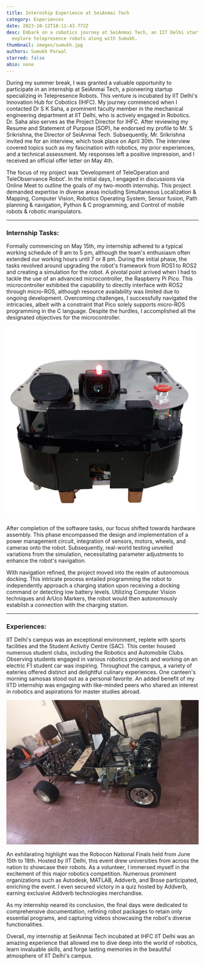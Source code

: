 ```yaml
---
title: Internship Experience at SeiAnmai Tech
category: Experiences
date: 2023-10-12T18:11:43.772Z
desc: Embark on a cobotics journey at SeiAnmai Tech, an IIT Delhi startup, and
  explore telepresence robots along with Sumukh.
thumbnail: images/sumukh.jpg
authors: Sumukh Porwal
starred: false
abio: none
---
```

During my summer break, I was granted a valuable opportunity to participate in an internship at SeiAnmai Tech, a pioneering startup specializing in Telepresence Robots. This venture is incubated by IIT Delhi's Innovation Hub for Cobotics (IHFC). My journey commenced when I contacted Dr S K Saha, a prominent faculty member in the mechanical engineering department at IIT Delhi, who is actively engaged in Robotics. Dr. Saha also serves as the Project Director for IHFC. After reviewing my Resume and Statement of Purpose (SOP), he endorsed my profile to Mr. S Srikrishna, the Director of SeiAnmai Tech. Subsequently, Mr. Srikrishna invited me for an interview, which took place on April 30th. The interview covered topics such as my fascination with robotics, my prior experiences, and a technical assessment. My responses left a positive impression, and I received an official offer letter on May 4th.

The focus of my project was ‘Development of TeleOperation and TeleObservance Robot'. In the initial days, I engaged in discussions via Online Meet to outline the goals of my two-month internship. This project demanded expertise in diverse areas including Simultaneous Localization & Mapping, Computer Vision, Robotics Operating System, Sensor fusion, Path planning & navigation, Python & C programming, and Control of mobile robots & robotic manipulators.

- - -

### Internship Tasks:

Formally commencing on May 15th, my internship adhered to a typical working schedule of 9 am to 5 pm, although the team's enthusiasm often extended our working hours until 7 or 8 pm. During the initial phase, the tasks revolved around upgrading the robot's framework from ROS1 to ROS2 and creating a simulation for the robot. A pivotal point arrived when I had to tackle the use of an advanced microcontroller, the Raspberry Pi Pico. This microcontroller exhibited the capability to directly interface with ROS2 through micro-ROS, although resource availability was limited due to ongoing development. Overcoming challenges, I successfully navigated the intricacies, albeit with a constraint that Pico solely supports micro-ROS programming in the C language. Despite the hurdles, I accomplished all the designated objectives for the microcontroller.

![](images/2.png)

After completion of the software tasks, our focus shifted towards hardware assembly. This phase encompassed the design and implementation of a power management circuit, integration of sensors, motors, wheels, and cameras onto the robot. Subsequently, real-world testing unveiled variations from the simulation, necessitating parameter adjustments to enhance the robot's navigation.

With navigation refined, the project moved into the realm of autonomous docking. This intricate process entailed programming the robot to independently approach a charging station upon receiving a docking command or detecting low battery levels. Utilizing Computer Vision techniques and ArUco Markers, the robot would then autonomously establish a connection with the charging station.

- - -

### Experiences:

IIT Delhi's campus was an exceptional environment, replete with sports facilities and the Student Activity Centre (SAC). This center housed numerous student clubs, including the Robotics and Automobile Clubs. Observing students engaged in various robotics projects and working on an electric F1 student car was inspiring. Throughout the campus, a variety of eateries offered distinct and delightful culinary experiences. One canteen's morning samosas stood out as a personal favorite. An added benefit of my IITD internship was engaging with like-minded peers who shared an interest in robotics and aspirations for master studies abroad.

![](images/3.jpg)

An exhilarating highlight was the Robocon National Finals held from June 15th to 18th. Hosted by IIT Delhi, this event drew universities from across the nation to showcase their robots. As a volunteer, I immersed myself in the excitement of this major robotics competition. Numerous prominent organizations such as Autodesk, MATLAB, Addverb, and Brose participated, enriching the event. I even secured victory in a quiz hosted by Addverb, earning exclusive Addverb technologies merchandise.

As my internship neared its conclusion, the final days were dedicated to comprehensive documentation, refining robot packages to retain only essential programs, and capturing videos showcasing the robot's diverse functionalities.

Overall, my internship at SeiAnmai Tech incubated at IHFC IIT Delhi was an amazing experience that allowed me to dive deep into the world of robotics, learn invaluable skills, and forge lasting memories in the beautiful atmosphere of IIT Delhi's campus.